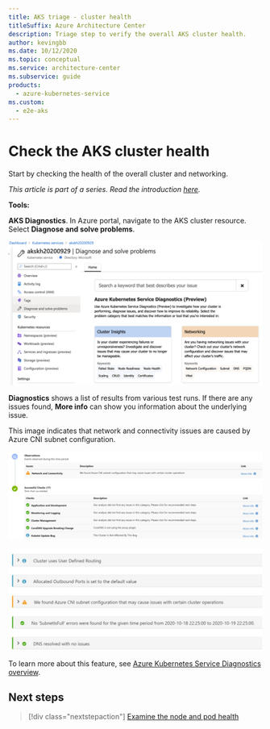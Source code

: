 ```yaml
---
title: AKS triage - cluster health
titleSuffix: Azure Architecture Center
description: Triage step to verify the overall AKS cluster health.
author: kevingbb
ms.date: 10/12/2020
ms.topic: conceptual
ms.service: architecture-center
ms.subservice: guide
products:
  - azure-kubernetes-service
ms.custom:
  - e2e-aks
---
```


# Check the AKS cluster health

Start by checking the health of the overall cluster and networking.

_This article is part of a series. Read the introduction [here](aks-triage-practices.md)._

**Tools:**

**AKS Diagnostics**. In Azure portal, navigate to the AKS cluster resource. Select **Diagnose and solve problems**.  

![AKS Diagnostics](images/aks-diagnostics.png)

**Diagnostics** shows a list of results from various test runs. If there are any issues found, **More info** can show you information about the underlying issue.

This image indicates that network and connectivity issues are caused by Azure CNI subnet configuration.

![AKS Diagnostics Results - Networking](images/aks-diagnostics-results.svg)

![AKS Diagnostics Results - Networking - Azure CNI](images/aks-diagnostics-network.svg)

To learn more about this feature, see [Azure Kubernetes Service Diagnostics overview](/azure/aks/concepts-diagnostics).

## Next steps

> [!div class="nextstepaction"]
> [Examine the node and pod health](aks-triage-node-health.md)
